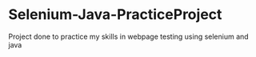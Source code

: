 # Selenium-Java-PracticeProject
Project done to practice my skills in webpage testing using selenium and java
